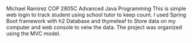 Michael Ramirez COP 2805C Advanced Java Programming 
This is simple web login to track student using school tutor to keep count.
I used Spring Boot framework with h2 Database and thymeleaf to Store data on my computer and web console to veiw the data.
The project was organized using the MVC model.

